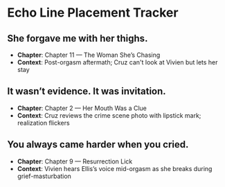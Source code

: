 # Echo Line Placement Tracker

## She forgave me with her thighs.
- **Chapter**: Chapter 11 — The Woman She’s Chasing
- **Context**: Post-orgasm aftermath; Cruz can't look at Vivien but lets her stay

## It wasn’t evidence. It was invitation.
- **Chapter**: Chapter 2 — Her Mouth Was a Clue
- **Context**: Cruz reviews the crime scene photo with lipstick mark; realization flickers

## You always came harder when you cried.
- **Chapter**: Chapter 9 — Resurrection Lick
- **Context**: Vivien hears Ellis’s voice mid-orgasm as she breaks during grief-masturbation

